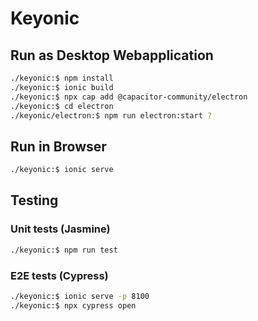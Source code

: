 # Keyonic

## Run as Desktop Webapplication

```bash
./keyonic:$ npm install
./keyonic:$ ionic build
./keyonic:$ npx cap add @capacitor-community/electron
./keyonic:$ cd electron
./keyonic/electron:$ npm run electron:start ?
```

## Run in Browser

```bash
./keyonic:$ ionic serve
```

## Testing

### Unit tests (Jasmine)

```bash
./keyonic:$ npm run test
```

### E2E tests (Cypress)

```bash
./keyonic:$ ionic serve -p 8100
./keyonic:$ npx cypress open
```
